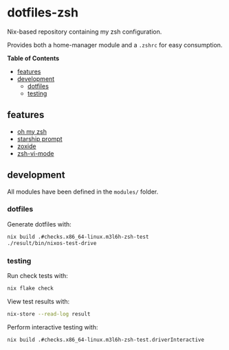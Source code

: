 # dotfiles-zsh

Nix-based repository containing my zsh configuration.

Provides both a home-manager module and a `.zshrc` for easy consumption.

<!-- START doctoc generated TOC please keep comment here to allow auto update -->
<!-- DON'T EDIT THIS SECTION, INSTEAD RE-RUN doctoc TO UPDATE -->
**Table of Contents**

- [features](#features)
- [development](#development)
  - [dotfiles](#dotfiles)
  - [testing](#testing)

<!-- END doctoc generated TOC please keep comment here to allow auto update -->

## features

- [oh my zsh](https://ohmyz.sh)
- [starship prompt](https://starship.rs)
- [zoxide](https://github.com/ajeetdsouza/zoxide)
- [zsh-vi-mode](https://github.com/jeffreytse/zsh-vi-mode)

## development

All modules have been defined in the `modules/` folder.

### dotfiles

Generate dotfiles with:

```sh
nix build .#checks.x86_64-linux.m3l6h-zsh-test
./result/bin/nixos-test-drive
```

### testing

Run check tests with:

```sh
nix flake check
```

View test results with:

```sh
nix-store --read-log result
```

Perform interactive testing with:

```sh
nix build .#checks.x86_64-linux.m3l6h-zsh-test.driverInteractive

```
